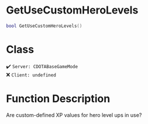 # GetUseCustomHeroLevels
```lua
bool GetUseCustomHeroLevels()
```
# Class
✔️ `Server: CDOTABaseGameMode`  
❌ `Client: undefined`  

# Function Description
Are custom-defined XP values for hero level ups in use?
